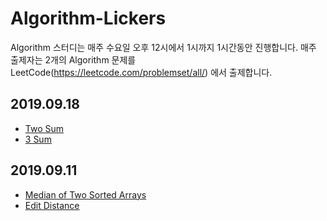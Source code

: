 # Algorithm-Lickers
Algorithm 스터디는 매주 수요일 오후 12시에서 1시까지 1시간동안 진행합니다.
매주 출제자는 2개의 Algorithm 문제를 LeetCode(https://leetcode.com/problemset/all/) 에서 출제합니다.  

## 2019.09.18
* [Two Sum](https://leetcode.com/problems/two-sum/)
* [3 Sum](https://leetcode.com/problems/3sum/)

## 2019.09.11
* [Median of Two Sorted Arrays](https://leetcode.com/problems/median-of-two-sorted-arrays/)
* [Edit Distance](https://leetcode.com/problems/edit-distance/)
